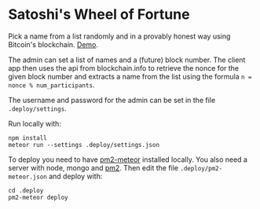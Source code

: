 Satoshi's Wheel of Fortune
==========================
Pick a name from a list randomly and in a provably honest way using Bitcoin's
blockchain. [Demo](http://178.62.249.188/).

The admin can set a list of names and a (future) block number. The client app then
uses the api from blockchain.info to retrieve the nonce for the given block
number and extracts a name from the list using the formula `n = nonce %
num_participants`.

The username and password for the admin can be set in the file `.deploy/settings`.

Run locally with:

    npm install
    meteor run --settings .deploy/settings.json

To deploy you need to have
[pm2-meteor](https://github.com/andruschka/pm2-meteor) installed locally. You
also need a server with node, mongo and [pm2](https://github.com/Unitech/pm2).
Then edit the file `.deploy/pm2-meteor.json` and deploy with:

    cd .deploy
    pm2-meteor deploy

